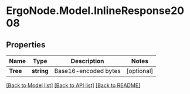 # ErgoNode.Model.InlineResponse2008

## Properties

Name | Type | Description | Notes
------------ | ------------- | ------------- | -------------
**Tree** | **string** | Base16-encoded bytes | [optional] 

[[Back to Model list]](../README.md#documentation-for-models) [[Back to API list]](../README.md#documentation-for-api-endpoints) [[Back to README]](../README.md)

